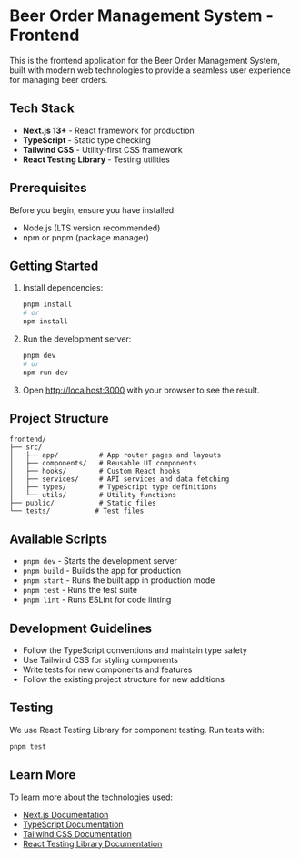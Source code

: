 # Beer Order Management System - Frontend

This is the frontend application for the Beer Order Management System, built with modern web technologies to provide a seamless user experience for managing beer orders.

## Tech Stack

- **Next.js 13+** - React framework for production
- **TypeScript** - Static type checking
- **Tailwind CSS** - Utility-first CSS framework
- **React Testing Library** - Testing utilities

## Prerequisites

Before you begin, ensure you have installed:
- Node.js (LTS version recommended)
- npm or pnpm (package manager)

## Getting Started

1. Install dependencies:
   ```bash
   pnpm install
   # or
   npm install
   ```

2. Run the development server:
   ```bash
   pnpm dev
   # or
   npm run dev
   ```

3. Open [http://localhost:3000](http://localhost:3000) with your browser to see the result.

## Project Structure

```
frontend/
├── src/
│   ├── app/          # App router pages and layouts
│   ├── components/   # Reusable UI components
│   ├── hooks/        # Custom React hooks
│   ├── services/     # API services and data fetching
│   ├── types/        # TypeScript type definitions
│   └── utils/        # Utility functions
├── public/           # Static files
└── tests/           # Test files
```

## Available Scripts

- `pnpm dev` - Starts the development server
- `pnpm build` - Builds the app for production
- `pnpm start` - Runs the built app in production mode
- `pnpm test` - Runs the test suite
- `pnpm lint` - Runs ESLint for code linting

## Development Guidelines

- Follow the TypeScript conventions and maintain type safety
- Use Tailwind CSS for styling components
- Write tests for new components and features
- Follow the existing project structure for new additions

## Testing

We use React Testing Library for component testing. Run tests with:

```bash
pnpm test
```

## Learn More

To learn more about the technologies used:

- [Next.js Documentation](https://nextjs.org/docs)
- [TypeScript Documentation](https://www.typescriptlang.org/)
- [Tailwind CSS Documentation](https://tailwindcss.com/)
- [React Testing Library Documentation](https://testing-library.com/docs/react-testing-library/intro/)
